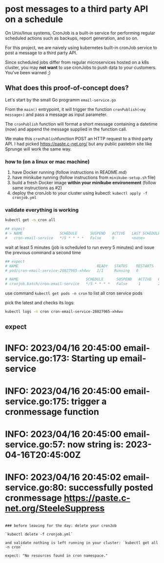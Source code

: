 # post messages to a third party API on a schedule

On Unix/linux systems, CronJob is a built-in service for performing regular
scheduled actions such as backups, report generation, and so on.

For this project, we are naively using kubernetes built-in cronJob service to
post a message to a third party API.

Since scheduled jobs differ from regular microservices hosted on a k8s cluster,
you may **not want** to use cronJobs to push data to your customers. You've been
warned ;)

## What does this proof-of-concept does?

Let's start by the small Go programm `email-service.go`

From the `main()` entrypoint, it will trigger the function `cronPublish(<my
message>)` and pass a message as input parameter.

The `cronPublish` function will format a short message containing a datetime
(now) and append the message supplied in the function call.

We make this `cronPublish`function POST an HTTP request to a third party API.
I had picked https://paste.c-net.org/ but any public pastebin site like
Sprunge will work the same way.

### how to (on a linux or mac machine)

1. have Docker running (follow instructions in README.md)
2. have minikube running (follow instructions from `minikube-setup.sh` file)
3. build a fresh Docker image **within your minikube environement** (follow
   same instructions as #2)
4. deploy the cronJob to your cluster using kubectl: `kubectl apply -f cronjob.yml`

### validate everything is working

```bash
kubectl get -n cron all

## expect
# > NAME                 SCHEDULE      SUSPEND   ACTIVE   LAST SCHEDULE   AGE
#   cron-email-service   */5 * * * *   False     0        <none>          67s
```

wait at least 5 minutes (job is scheduled to run every 5 minutes) and issue the
previous command a second time

```bash
## expect
# NAME                                    READY   STATUS    RESTARTS   AGE
# pod/cron-email-service-28027965-xh4wv   1/1     Running   0          2m18s

# NAME                               SCHEDULE      SUSPEND   ACTIVE   LAST SCHEDULE   AGE
# cronjob.batch/cron-email-service   */5 * * * *   False     1        2m18s           2m37s
```

use command `kubectl get pods -n cron` to list all cron service pods

pick the latest and checks its logs:

```bash
kubectl logs -n cron cron-email-service-28027965-xh4wv
```

## expect
# INFO: 2023/04/16 20:45:00 email-service.go:173: Starting up email-service
# INFO: 2023/04/16 20:45:00 email-service.go:175: trigger a cronmessage function
# INFO: 2023/04/16 20:45:00 email-service.go:57: now string is: 2023-04-16T20:45:00Z
# INFO: 2023/04/16 20:45:02 email-service.go:80: successfully posted cronmessage https://paste.c-net.org/SteeleSuppress
```

### before leaving for the day: delete your cronJob

`kubectl delete -f cronjob.yml`

and validate nothing is left running in your cluster: `kubectl get all -n cron`

expect: "No resources found in cron namespace."
